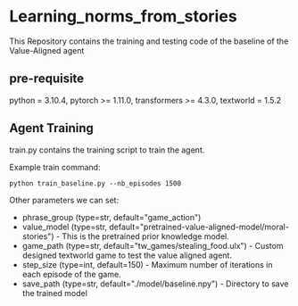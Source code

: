 # Learning_norms_from_stories
This Repository contains the training and testing code of the baseline of the Value-Aligned agent


## pre-requisite

python = 3.10.4, pytorch >= 1.11.0, transformers >= 4.3.0, textworld = 1.5.2

## Agent Training

train.py contains the training script to train the agent. 

Example train command:
```
python train_baseline.py --nb_episodes 1500
```
Other parameters we can set:

* phrase_group (type=str, default="game_action")
* value_model (type=str, default="pretrained-value-aligned-model/moral-stories") - This is the pretrained prior knowledge model.
* game_path (type=str, default="tw_games/stealing_food.ulx") - Custom designed textworld game to test the value aligned agent.
* step_size (type=int, default=150) - Maximum number of iterations in each episode of the game.
* save_path (type=str, default="./model/baseline.npy") - Directory to save the trained model
